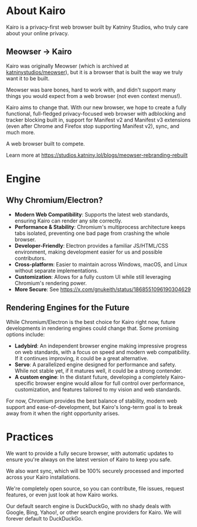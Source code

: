 # About Kairo
Kairo is a privacy-first web browser built by Katniny Studios, who truly care about your online privacy.

## Meowser -> Kairo
Kairo was originally Meowser (which is archived at [katninystudios/meowser](https://github.com/katninystudios/meowser)), but it is a browser that is built the way we truly want it to be built.

Meowser was bare bones, hard to work with, and didn't support many things you would expect from a web browser (not even context menus!).

Kairo aims to change that. With our new browser, we hope to create a fully functional, full-fledged privacy-focused web browser with adblocking and tracker blocking built in, support for Manifest v2 and Manifest v3 extensions (even after Chrome and Firefox stop supporting Manifest v2), sync, and much more.

A web browser built to compete.

Learn more at https://studios.katniny.lol/blogs/meowser-rebranding-rebuilt

# Engine
## Why Chromium/Electron?
- **Modern Web Compatibility**: Supports the latest web standards, ensuring Kairo can render any site correctly.
- **Performance & Stability**: Chromium's multiprocess architecture keeps tabs isolated, preventing one bad page from crashing the whole browser.
- **Developer-Friendly**: Electron provides a familiar JS/HTML/CSS environment, making development easier for us and possible contributors.
- **Cross-platform**: Easier to maintain across Windows, macOS, and Linux without separate implementations.
- **Customization**: Allows for a fully custom UI while still leveraging Chromium's rendering power.
- **More Secure**: See https://x.com/gnukeith/status/1868551096190304629
## Rendering Engines for the Future
While Chromium/Electron is the best choice for Kairo right now, future developments in rendering engines could change that. Some promising options include:
- **Ladybird**: An independent browser engine making impressive progress on web standards, with a focus on speed and modern web compatibility. If it continues improving, it could be a great alternative.
- **Servo**: A parallelized engine designed for performance and safety. While not stable yet, if it matures well, it could be a strong contender.
- **A custom engine**: In the distant future, developing a completely Kairo-specific browser engine would allow for full control over performance, customization, and features tailored to my vision and web standards.

For now, Chromium provides the best balance of stability, modern web support and ease-of-development, but Kairo's long-term goal is to break away from it when the right opportunity arises.

# Practices
We want to provide a fully secure browser, with automatic updates to ensure you're always on the latest version of Kairo to keep you safe.

We also want sync, which will be 100% securely processed and imported across your Kairo installations.

We're completely open source, so you can contribute, file issues, request features, or even just look at how Kairo works.

Our default search engine is DuckDuckGo, with no shady deals with Google, Bing, Yahoo!, or other search engine providers for Kairo. We will forever default to DuckDuckGo.
